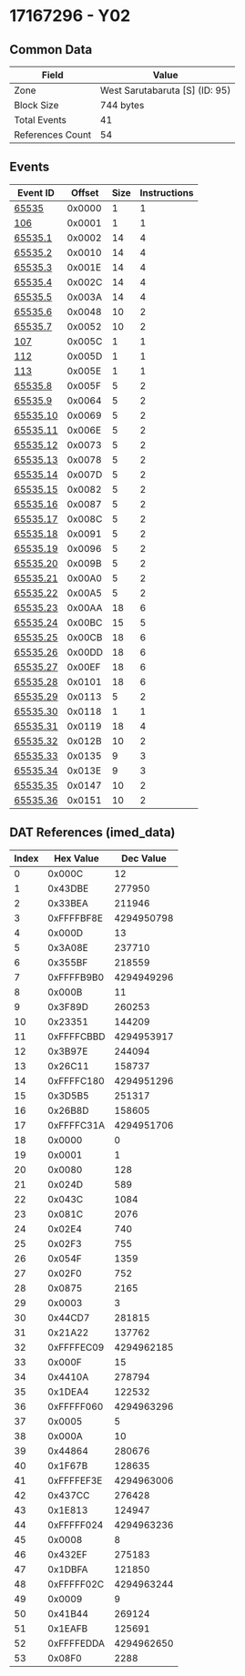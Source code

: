 # 17167296 - Y02

## Common Data

| Field            | Value                          |
|------------------|--------------------------------|
| Zone             | West Sarutabaruta [S] (ID: 95) |
| Block Size       | 744 bytes                      |
| Total Events     | 41                             |
| References Count | 54                             |

## Events

| Event ID                  | Offset   |   Size |   Instructions |
|---------------------------|----------|--------|----------------|
| [65535](./65535.md)       | 0x0000   |      1 |              1 |
| [106](./106.md)           | 0x0001   |      1 |              1 |
| [65535.1](./65535.1.md)   | 0x0002   |     14 |              4 |
| [65535.2](./65535.2.md)   | 0x0010   |     14 |              4 |
| [65535.3](./65535.3.md)   | 0x001E   |     14 |              4 |
| [65535.4](./65535.4.md)   | 0x002C   |     14 |              4 |
| [65535.5](./65535.5.md)   | 0x003A   |     14 |              4 |
| [65535.6](./65535.6.md)   | 0x0048   |     10 |              2 |
| [65535.7](./65535.7.md)   | 0x0052   |     10 |              2 |
| [107](./107.md)           | 0x005C   |      1 |              1 |
| [112](./112.md)           | 0x005D   |      1 |              1 |
| [113](./113.md)           | 0x005E   |      1 |              1 |
| [65535.8](./65535.8.md)   | 0x005F   |      5 |              2 |
| [65535.9](./65535.9.md)   | 0x0064   |      5 |              2 |
| [65535.10](./65535.10.md) | 0x0069   |      5 |              2 |
| [65535.11](./65535.11.md) | 0x006E   |      5 |              2 |
| [65535.12](./65535.12.md) | 0x0073   |      5 |              2 |
| [65535.13](./65535.13.md) | 0x0078   |      5 |              2 |
| [65535.14](./65535.14.md) | 0x007D   |      5 |              2 |
| [65535.15](./65535.15.md) | 0x0082   |      5 |              2 |
| [65535.16](./65535.16.md) | 0x0087   |      5 |              2 |
| [65535.17](./65535.17.md) | 0x008C   |      5 |              2 |
| [65535.18](./65535.18.md) | 0x0091   |      5 |              2 |
| [65535.19](./65535.19.md) | 0x0096   |      5 |              2 |
| [65535.20](./65535.20.md) | 0x009B   |      5 |              2 |
| [65535.21](./65535.21.md) | 0x00A0   |      5 |              2 |
| [65535.22](./65535.22.md) | 0x00A5   |      5 |              2 |
| [65535.23](./65535.23.md) | 0x00AA   |     18 |              6 |
| [65535.24](./65535.24.md) | 0x00BC   |     15 |              5 |
| [65535.25](./65535.25.md) | 0x00CB   |     18 |              6 |
| [65535.26](./65535.26.md) | 0x00DD   |     18 |              6 |
| [65535.27](./65535.27.md) | 0x00EF   |     18 |              6 |
| [65535.28](./65535.28.md) | 0x0101   |     18 |              6 |
| [65535.29](./65535.29.md) | 0x0113   |      5 |              2 |
| [65535.30](./65535.30.md) | 0x0118   |      1 |              1 |
| [65535.31](./65535.31.md) | 0x0119   |     18 |              4 |
| [65535.32](./65535.32.md) | 0x012B   |     10 |              2 |
| [65535.33](./65535.33.md) | 0x0135   |      9 |              3 |
| [65535.34](./65535.34.md) | 0x013E   |      9 |              3 |
| [65535.35](./65535.35.md) | 0x0147   |     10 |              2 |
| [65535.36](./65535.36.md) | 0x0151   |     10 |              2 |

## DAT References (imed_data)

|   Index | Hex Value   |   Dec Value |
|---------|-------------|-------------|
|       0 | 0x000C      |          12 |
|       1 | 0x43DBE     |      277950 |
|       2 | 0x33BEA     |      211946 |
|       3 | 0xFFFFBF8E  |  4294950798 |
|       4 | 0x000D      |          13 |
|       5 | 0x3A08E     |      237710 |
|       6 | 0x355BF     |      218559 |
|       7 | 0xFFFFB9B0  |  4294949296 |
|       8 | 0x000B      |          11 |
|       9 | 0x3F89D     |      260253 |
|      10 | 0x23351     |      144209 |
|      11 | 0xFFFFCBBD  |  4294953917 |
|      12 | 0x3B97E     |      244094 |
|      13 | 0x26C11     |      158737 |
|      14 | 0xFFFFC180  |  4294951296 |
|      15 | 0x3D5B5     |      251317 |
|      16 | 0x26B8D     |      158605 |
|      17 | 0xFFFFC31A  |  4294951706 |
|      18 | 0x0000      |           0 |
|      19 | 0x0001      |           1 |
|      20 | 0x0080      |         128 |
|      21 | 0x024D      |         589 |
|      22 | 0x043C      |        1084 |
|      23 | 0x081C      |        2076 |
|      24 | 0x02E4      |         740 |
|      25 | 0x02F3      |         755 |
|      26 | 0x054F      |        1359 |
|      27 | 0x02F0      |         752 |
|      28 | 0x0875      |        2165 |
|      29 | 0x0003      |           3 |
|      30 | 0x44CD7     |      281815 |
|      31 | 0x21A22     |      137762 |
|      32 | 0xFFFFEC09  |  4294962185 |
|      33 | 0x000F      |          15 |
|      34 | 0x4410A     |      278794 |
|      35 | 0x1DEA4     |      122532 |
|      36 | 0xFFFFF060  |  4294963296 |
|      37 | 0x0005      |           5 |
|      38 | 0x000A      |          10 |
|      39 | 0x44864     |      280676 |
|      40 | 0x1F67B     |      128635 |
|      41 | 0xFFFFEF3E  |  4294963006 |
|      42 | 0x437CC     |      276428 |
|      43 | 0x1E813     |      124947 |
|      44 | 0xFFFFF024  |  4294963236 |
|      45 | 0x0008      |           8 |
|      46 | 0x432EF     |      275183 |
|      47 | 0x1DBFA     |      121850 |
|      48 | 0xFFFFF02C  |  4294963244 |
|      49 | 0x0009      |           9 |
|      50 | 0x41B44     |      269124 |
|      51 | 0x1EAFB     |      125691 |
|      52 | 0xFFFFEDDA  |  4294962650 |
|      53 | 0x08F0      |        2288 |
